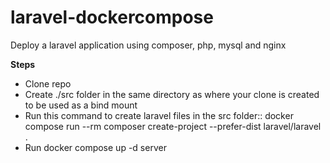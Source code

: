 # laravel-dockercompose
Deploy a laravel application using composer, php, mysql and nginx

**Steps**

- Clone repo
- Create ./src folder in the same directory as where your clone is created to be used as a bind mount
- Run this command to create laravel files in the src folder:: docker compose run --rm composer create-project --prefer-dist laravel/laravel .
- Run docker compose up -d server

